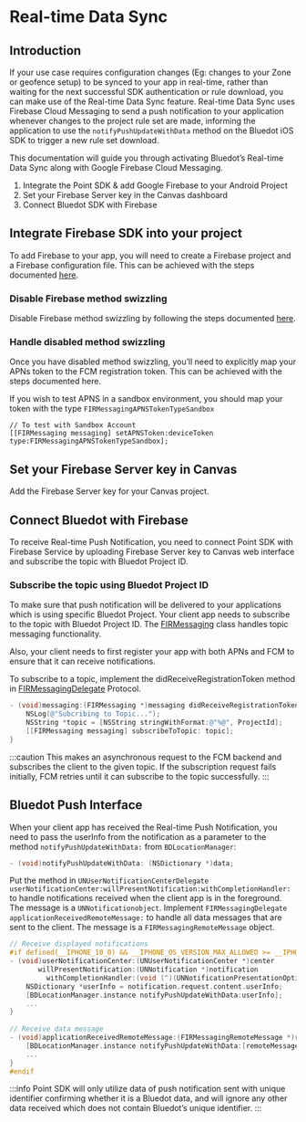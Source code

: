 Real-time Data Sync
==================================

Introduction
------------

If your use case requires configuration changes (Eg: changes to your Zone or geofence setup) to be synced to your app in real-time, rather than waiting for the next successful SDK authentication or rule download, you can make use of the Real-time Data Sync feature. Real-time Data Sync uses Firebase Cloud Messaging to send a push notification to your application whenever changes to the project rule set are made, informing the application to use the `notifyPushUpdateWithData` method on the Bluedot iOS SDK to trigger a new rule set download.

This documentation will guide you through activating Bluedot’s Real-time Data Sync along with Google Firebase Cloud Messaging.

1.  Integrate the Point SDK & add Google Firebase to your Android Project
2.  Set your Firebase Server key in the Canvas dashboard
3.  Connect Bluedot SDK with Firebase

Integrate Firebase SDK into your project
----------------------------------------

To add Firebase to your app, you will need to create a Firebase project and a Firebase configuration file. This can be achieved with the steps documented [here](https://firebase.google.com/docs/ios/setup).

### Disable Firebase method swizzling

Disable Firebase method swizzling by following the steps documented [here](https://firebase.google.com/docs/cloud-messaging/ios/client#method_swizzling_in).

### Handle disabled method swizzling

Once you have disabled method swizzling, you’ll need to explicitly map your APNs token to the FCM registration token. This can be achieved with the steps documented here.

If you wish to test APNS in a sandbox environment, you should map your token with the type `FIRMessagingAPNSTokenTypeSandbox`

```
// To test with Sandbox Account
[[FIRMessaging messaging] setAPNSToken:deviceToken type:FIRMessagingAPNSTokenTypeSandbox];
```

Set your Firebase Server key in Canvas
--------------------------------------

Add the Firebase Server key for your Canvas project.

Connect Bluedot with Firebase
-----------------------------

To receive Real-time Push Notification, you need to connect Point SDK with Firebase Service by uploading Firebase Server key to Canvas web interface and subscribe the topic with Bluedot Project ID.

### Subscribe the topic using Bluedot Project ID

To make sure that push notification will be delivered to your applications which is using specific Bluedot Project. Your client app needs to subscribe to the topic with Bluedot Project ID. The [FIRMessaging](https://firebase.google.com/docs/reference/ios/firebasemessaging/interface_f_i_r_messaging.html) class handles topic messaging functionality.

Also, your client needs to first register your app with both APNs and FCM to ensure that it can receive notifications.

To subscribe to a topic, implement the didReceiveRegistrationToken method in [FIRMessagingDelegate](https://firebase.google.com/docs/reference/ios/firebasemessaging/api/reference/Protocols/FIRMessagingDelegate.html) Protocol.

```objectivec
- (void)messaging:(FIRMessaging *)messaging didReceiveRegistrationToken:(NSString *)fcmToken {
    NSLog(@"Subcribing to Topic...");
    NSString *topic = [NSString stringWithFormat:@"%@", ProjectId];
    [[FIRMessaging messaging] subscribeToTopic: topic];
}
```


:::caution
This makes an asynchronous request to the FCM backend and subscribes the client to the given topic. If the subscription request fails initially, FCM retries until it can subscribe to the topic successfully.
:::

Bluedot Push Interface
----------------------

When your client app has received the Real-time Push Notification, you need to pass the userInfo from the notification as a parameter to the method `notifyPushUpdateWithData:` from `BDLocationManager`:

```objectivec
- (void)notifyPushUpdateWithData: (NSDictionary *)data;
```

Put the method in `UNUserNotificationCenterDelegate userNotificationCenter:willPresentNotification:withCompletionHandler:` to handle notifications received when the client app is in the foreground. The message is a `UNNotificationobject`. Implement `FIRMessagingDelegate applicationReceivedRemoteMessage:` to handle all data messages that are sent to the client. The message is a `FIRMessagingRemoteMessage` object.

```objectivec
// Receive displayed notifications
#if defined(__IPHONE_10_0) && __IPHONE_OS_VERSION_MAX_ALLOWED >= __IPHONE_10_0
- (void)userNotificationCenter:(UNUserNotificationCenter *)center
       willPresentNotification:(UNNotification *)notification
         withCompletionHandler:(void (^)(UNNotificationPresentationOptions))completionHandler {
    NSDictionary *userInfo = notification.request.content.userInfo;
    [BDLocationManager.instance notifyPushUpdateWithData:userInfo];
    ...
}
 
// Receive data message
- (void)applicationReceivedRemoteMessage:(FIRMessagingRemoteMessage *)remoteMessage {
    [BDLocationManager.instance notifyPushUpdateWithData:[remoteMessage appData]];
    ...
}
#endif
```


:::info
Point SDK will only utilize data of push notification sent with unique identifier confirming whether it is a Bluedot data, and will ignore any other data received which does not contain Bluedot’s unique identifier.
:::
